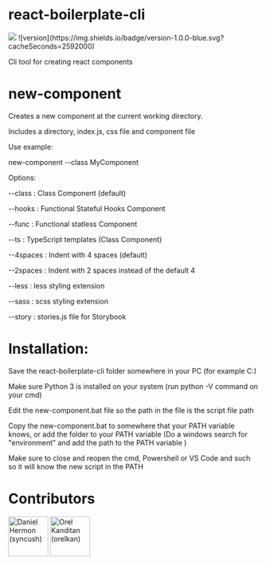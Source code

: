 # react-boilerplate-cli

<a href="https://github.com/badges/shields/graphs/contributors" alt="Contributors">
   <img src="https://img.shields.io/github/contributors/badges/shields.svg" /></a>
![version](https://img.shields.io/badge/version-1.0.0-blue.svg?cacheSeconds=2592000)


Cli tool for creating react components

# new-component
Creates a new component at the current working directory.

Includes a directory, index.js, css file and component file

Use example:

new-component --class MyComponent

Options:

--class     : Class Component (default)

--hooks     : Functional Stateful Hooks Component

--func      : Functional statless Component

--ts        : TypeScript templates (Class Component)

--4spaces   : Indent with 4 spaces (default)

--2spaces   : Indent with 2 spaces instead of the default 4

--less      : less styling extension

--sass      : scss styling extension

--story     : stories.js file for Storybook

# Installation:

Save the react-boilerplate-cli folder somewhere in your PC (for example C:\)

Make sure Python 3 is installed on your system (run python -V command on your cmd)

Edit the new-component.bat file so the path in the file is the script file path

Copy the new-component.bat to somewhere that your PATH variable knows, or add the folder to your PATH variable (Do a windows search for "environment" and add the path to the PATH variable )

Make sure to close and reopen the cmd, Powershell or VS Code and such so it will know the new script in the PATH

# Contributors
<a href="https://github.com/syncush"><img src="https://avatars2.githubusercontent.com/u/19842756?s=400&u=d7d0874558c09efa95936e77cde059e6e59e066b&v=4" title="Daniel Hermon (syncush)" width="80" height="80"></a>
<a href="https://github.com/orelkan"><img src="https://avatars1.githubusercontent.com/u/28227658?s=400&v=4" style="margin-right: 2rem" title="Orel Kanditan (orelkan)" width="80" height="80"></a>

